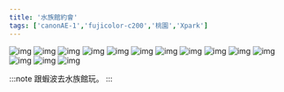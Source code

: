 ```yaml
---
title: '水族館約會'
tags: ['canonAE-1','fujicolor-c200','桃園','Xpark']
---
```

![img](./img/202408/002.webp)
![img](./img/202408/001.webp)
![img](./img/202408/003.webp)
![img](./img/202408/004.webp)
![img](./img/202408/006.webp)
![img](./img/202408/007.webp)
![img](./img/202408/008.webp)
![img](./img/202408/009.webp)
![img](./img/202408/010.webp)
![img](./img/202408/005.webp)
![img](./img/202408/011.webp)
![img](./img/202408/012.webp)
![img](./img/202408/013.webp)
![img](./img/202408/014.webp)

:::note 
跟蝦波去水族館玩。
:::